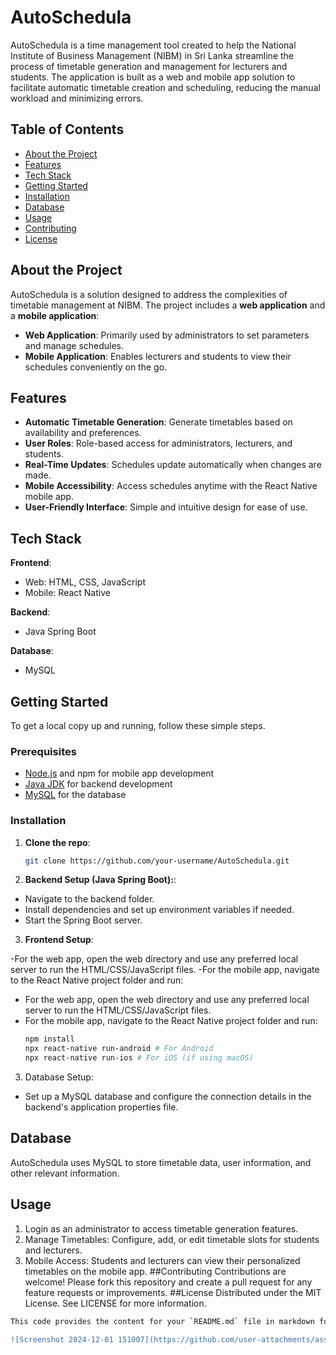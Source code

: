 # AutoSchedula

AutoSchedula is a time management tool created to help the National Institute of Business Management (NIBM) in Sri Lanka streamline the process of timetable generation and management for lecturers and students. The application is built as a web and mobile app solution to facilitate automatic timetable creation and scheduling, reducing the manual workload and minimizing errors.

## Table of Contents

- [About the Project](#about-the-project)
- [Features](#features)
- [Tech Stack](#tech-stack)
- [Getting Started](#getting-started)
- [Installation](#installation)
- [Database](#database)
- [Usage](#usage)
- [Contributing](#contributing)
- [License](#license)

## About the Project

AutoSchedula is a solution designed to address the complexities of timetable management at NIBM. The project includes a **web application** and a **mobile application**:
- **Web Application**: Primarily used by administrators to set parameters and manage schedules.
- **Mobile Application**: Enables lecturers and students to view their schedules conveniently on the go.

## Features

- **Automatic Timetable Generation**: Generate timetables based on availability and preferences.
- **User Roles**: Role-based access for administrators, lecturers, and students.
- **Real-Time Updates**: Schedules update automatically when changes are made.
- **Mobile Accessibility**: Access schedules anytime with the React Native mobile app.
- **User-Friendly Interface**: Simple and intuitive design for ease of use.

## Tech Stack

**Frontend**:
- Web: HTML, CSS, JavaScript
- Mobile: React Native

**Backend**:
- Java Spring Boot

**Database**:
- MySQL

## Getting Started

To get a local copy up and running, follow these simple steps.

### Prerequisites

- [Node.js](https://nodejs.org/) and npm for mobile app development
- [Java JDK](https://www.oracle.com/java/technologies/javase-jdk11-downloads.html) for backend development
- [MySQL](https://dev.mysql.com/downloads/) for the database

### Installation

1. **Clone the repo**:
   ```bash
   git clone https://github.com/your-username/AutoSchedula.git

2. **Backend Setup (Java Spring Boot):**:
- Navigate to the backend folder.
- Install dependencies and set up environment variables if needed.
- Start the Spring Boot server.

3. **Frontend Setup**:

-For the web app, open the web directory and use any preferred local server to run the HTML/CSS/JavaScript files.
-For the mobile app, navigate to the React Native project folder and run:
- For the web app, open the web directory and use any preferred local server to run the HTML/CSS/JavaScript files.
- For the mobile app, navigate to the React Native project folder and run:
   ```bash
   npm install
   npx react-native run-android # For Android
   npx react-native run-ios # For iOS (if using macOS)
3. Database Setup:
- Set up a MySQL database and configure the connection details in the backend's application properties file.
## Database
AutoSchedula uses MySQL to store timetable data, user information, and other relevant information.
## Usage
1. Login as an administrator to access timetable generation features.
2. Manage Timetables: Configure, add, or edit timetable slots for students and lecturers.
3. Mobile Access: Students and lecturers can view their personalized timetables on the mobile app.
##Contributing
Contributions are welcome! Please fork this repository and create a pull request for any feature requests or improvements.
##License
Distributed under the MIT License. See LICENSE for more information.
 ```bash
This code provides the content for your `README.md` file in markdown format. Just copy and paste it into your file in your GitHub repository. Let me know if there's anything else you need!

![Screenshot 2024-12-01 151007](https://github.com/user-attachments/assets/1b6d8682-f708-4523-a0a6-64e91a1a9f64)

